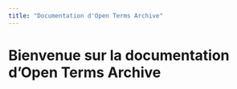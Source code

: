 ```yaml
---
title: "Documentation d'Open Terms Archive"
---
```


# Bienvenue sur la documentation d’Open Terms Archive
